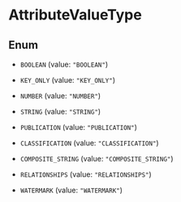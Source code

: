 

# AttributeValueType

## Enum


* `BOOLEAN` (value: `"BOOLEAN"`)

* `KEY_ONLY` (value: `"KEY_ONLY"`)

* `NUMBER` (value: `"NUMBER"`)

* `STRING` (value: `"STRING"`)

* `PUBLICATION` (value: `"PUBLICATION"`)

* `CLASSIFICATION` (value: `"CLASSIFICATION"`)

* `COMPOSITE_STRING` (value: `"COMPOSITE_STRING"`)

* `RELATIONSHIPS` (value: `"RELATIONSHIPS"`)

* `WATERMARK` (value: `"WATERMARK"`)



